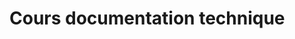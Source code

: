 <link rel="stylesheet" href="https://cdn.jsdelivr.net/npm/katex@0.16.4/dist/katex.min.css">

# Cours documentation technique
